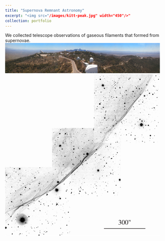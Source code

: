 ```yaml
---
title: "Supernova Remnant Astronomy"
excerpt: "<img src="/images/kitt-peak.jpg" width="450"/>"
collection: portfolio
---
```


We collected telescope observations of gaseous filaments that formed from supernovae.<br/><img src='/images/kitt-peak.jpg'>
<br/><img src='/images/snr_g70-0-21-5ed.jpg'>